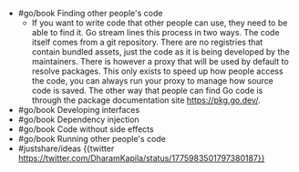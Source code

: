 - #go/book Finding other people's code
	- If you want to write code that other people can use, they need to be able to find it. Go stream lines this process in two ways. The code itself comes from a git repository. There are no registries that contain bundled assets, just the code as it is being developed by the maintainers. There is however a proxy that will be used by default to resolve packages. This only exists to speed up how people access the code, you can always run your proxy to manage how source code is saved. The other way that people can find Go code is through the package documentation site https://pkg.go.dev/.
- #go/book Developing interfaces
- #go/book Dependency injection
- #go/book Code without side effects
- #go/book Running other people's code
- #justshare/ideas {{twitter https://twitter.com/DharamKapila/status/1775983501797380187}}